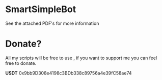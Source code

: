 # SmartSimpleBot

See the attached PDF's for more information


# Donate?

All my scripts will be free to use , if you want to support me you can feel free to donate.

**USDT**
0x9bb9D308e4198c3BDb338c89756a4e39fC58ae74
